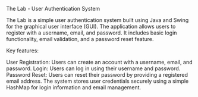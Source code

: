 The Lab - User Authentication System

The Lab is a simple user authentication system built using Java and Swing for the graphical user interface (GUI). The application allows users to register with a username, email, and password. It includes basic login functionality, email validation, and a password reset feature.

Key features:

User Registration: Users can create an account with a username, email, and password.
Login: Users can log in using their username and password.
Password Reset: Users can reset their password by providing a registered email address.
The system stores user credentials securely using a simple HashMap for login information and email management.

